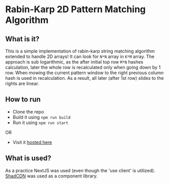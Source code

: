 # Rabin-Karp 2D Pattern Matching Algorithm

## What is it?

This is a simple implementation of rabin-karp string matching algorithm extended to handle 2D arrays! It can look for `N*N` array in `K*M` array. The approach is sub logarithmic, as the after initial top row `M*N` hashes calculation, later the whole row is recalculated only when going down by 1 row. When mowing the current pattern window to the right previous column hash is used in recalculation. As a result, all later (after 1st row) slides to the rights are linear.

## How to run

- Clone the repo
- Build it using `npm run build`
- Run it using `npm run start`

OR

- Visit it [hosted here]("https://rabin-karp.encape.me")

## What is used?

As a practice NextJS was used (even though the 'use client' is utilized). [ShadCDN](https://ui.shadcn.com/) was used as a component library.
